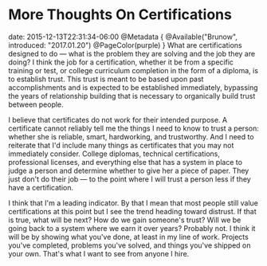 # More Thoughts On Certifications
date: 2015-12-13T22:31:34-06:00
@Metadata {
  @Available("Brunow", introduced: "2017.01.20")
  @PageColor(purple)
}
What are certifications designed to do &mdash; what is the problem they are solving and the job they are doing? I think the job for a certification, whether it be from a specific training or test, or college curriculum completion in the form of a diploma, is to establish trust. This trust is meant to be based upon past accomplishments and is expected to be established immediately, bypassing the years of relationship building that is necessary to organically build trust between people.

I believe that certificates do not work for their intended purpose. A certificate cannot reliably tell me the things I need to know to trust a person: whether she is reliable, smart, hardworking, and trustworthy. And I need to reiterate that I'd include many things as certificates that you may not immediately consider. College diplomas, technical certifications, professional licenses, and everything else that has a system in place to judge a person and determine whether to give her a piece of paper. They just don't do their job &mdash; to the point where I will trust a person less if they have a certification.

I think that I'm a leading indicator. By that I mean that most people still value certifications at this point but I see the trend heading toward distrust. If that is true, what will be next? How do we gain someone's trust? Will we be going back to a system where we earn it over years? Probably not. I think it will be by showing what you've done, at least in my line of work. Projects you've completed, problems you've solved, and things you've shipped on your own. That's what I want to see from anyone I hire.
